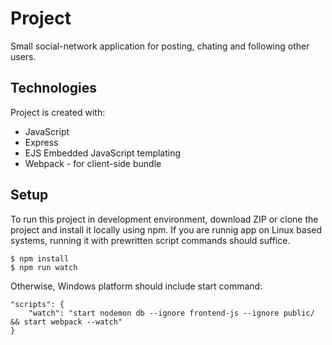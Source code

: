 # Project

Small social-network application for posting, chating and following other users.

## Technologies

Project is created with:

- JavaScript
- Express
- EJS Embedded JavaScript templating
- Webpack - for client-side bundle

## Setup

To run this project in development environment, download ZIP or clone the project and install it locally using npm.
If you are runnig app on Linux based systems, running it with prewritten script commands should suffice.

```
$ npm install
$ npm run watch
```

Otherwise, Windows platform should include start command:

```
"scripts": {
    "watch": "start nodemon db --ignore frontend-js --ignore public/ && start webpack --watch"
}
```
